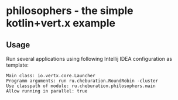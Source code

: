 # philosophers - the simple kotlin+vert.x example

## Usage

Run several applications using following Intellij IDEA configuration as template:

```
Main class: io.vertx.core.Launcher
Programm arguments: run ru.cheburation.RoundRobin -cluster
Use classpath of module: ru.cheburation.philosophers.main
Allow running in parallel: true
```
